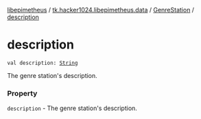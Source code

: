 [libepimetheus](../../index.md) / [tk.hacker1024.libepimetheus.data](../index.md) / [GenreStation](index.md) / [description](./description.md)

# description

`val description: `[`String`](https://kotlinlang.org/api/latest/jvm/stdlib/kotlin/-string/index.html)

The genre station's description.

### Property

`description` - The genre station's description.
